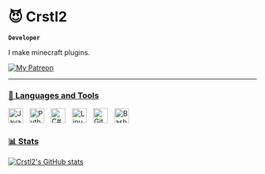 <!-- ### Hi there 👋

<!--
**Crstl2/Crstl2** is a ✨ _special_ ✨ repository because its `README.md` (this file) appears on your GitHub profile.

Here are some ideas to get you started:

- 🔭 I’m currently working on ...
- 🌱 I’m currently learning ...
- 👯 I’m looking to collaborate on ...
- 🤔 I’m looking for help with ...
- 💬 Ask me about ...
- 📫 How to reach me: ...
- 😄 Pronouns: ...
- ⚡ Fun fact: ...
-->
# 😈 Crstl2

**`Developer`**

I make minecraft plugins.
<p align="left">
	<a href="https://patreon.com/Crstl2">
		<img alt="My Patreon" title="Join my Patreon" src="https://custom-icon-badges.demolab.com/badge/-Patreon%20-red?style=for-the-badge&logo=patreon&logoColor=black"/></
		a>

---

### 🧰 Languages and Tools

<img align="left" alt="Java" width="30px" style="padding-right:10px;" src="https://cdn.jsdelivr.net/gh/devicons/devicon/icons/java/java-original.svg"/> 
<img align="left" alt="Python" width="30px" style="padding-right:10px;" src="https://cdn.jsdelivr.net/gh/devicons/devicon/icons/python/python-original.svg" />
<img align="left" alt="C#" width="30px" style="padding-right:10px;" src="https://cdn.jsdelivr.net/gh/devicons/devicon/icons/csharp/csharp-plain.svg" />
<img align="left" alt="Linux" width="30px" style="padding-right:10px;" src="https://cdn.jsdelivr.net/gh/devicons/devicon/icons/linux/linux-original.svg" />
<img align="left" alt="GitHub" width="30px" style="padding-right:10px;" src="https://cdn.jsdelivr.net/gh/devicons/devicon/icons/github/github-original.svg" />
<img align="left" alt="Bash" width="30px" style="padding-right:10px;" src="https://cdn.jsdelivr.net/gh/devicons/devicon/icons/bash/bash-original.svg" />

<br />

#

### 📊 Stats
![Crstl2's GitHub stats](https://github-readme-stats.vercel.app/api?username=Crstl2&show_icons=true&theme=codeSTACKr)
<!-- ![GitHub Streak](https://streak-stats.demolab.com?user=Crstl2&theme=codeSTACKr&border_radius=4.5) -->

#
	
[website]: patreon.com/Crstl2
[youtube]: youtube.com
